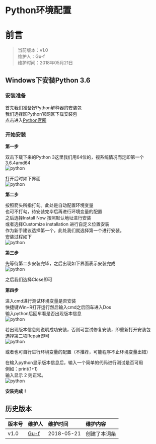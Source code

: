 # Python环境配置

# 前言
>当前版本：v1.0  
>维护人：Gu-f  
>维护时间：2018年05月21日

## Windows下安装Python 3.6
### 安装准备
首先我们准备好Python解释器的安装包  
我们选择区Python官网区下载安装包  
点击进入[Python官网](https://www.python.org/)  
### 开始安装
**第一步**  

双击下载下来的Python 3这里我们用64位的，视系统情况而定即第一个3.6.4amd64  
![python](amWiki/images/pythonimg/pythonver.jpg)  

打开后时如下界面  
![python](amWiki/images/pythonimg/python01.jpg)

**第二步**  

按照箭头所指打勾。此处是自动配置环境变量  
也可不打勾，待安装完毕后再进行环境变量的配置  
之后选择Install Now 按照默认地址进行安装  
或者选择Customize installation 进行自定义位置安装  
作为新手建议选择第一个，此处我们就选择第一个进行安装。  
安装过程如下  
![python](amWiki/images/pythonimg/python02.jpg)  

**第三步**  

先等待第二步安装完毕，之后出现如下界面表示安装完成  
![python](amWiki/images/pythonimg/python03.jpg)  

之后我们选择Close即可  

**第四步**  

进入cmd进行测试环境变量是否安装  
快捷键Win+R打开运行然后输入cmd之后回车进入Dos  
输入python后回车看是否出现版本信息  
![python](amWiki/images/pythonimg/python04.jpg)  

若出现版本信息则说明成功安装，否则可尝试修复安装，即重新打开安装包  
选择第二项Repair即可  
![python](amWiki/images/pythonimg/pythonrepair.jpg)  

或者也可自行进行环境变量的配置（不推荐，可能程序不止环境变量出错）  

在输入python显示版本信息后，输入一个简单的代码进行测试是否可用  
例如：print(1+1)  
输入显示 2 则正常。  
![python](amWiki/images/pythonimg/python05.jpg)  

**安装完成！**

## 历史版本

| 版本号 | 维护人 |维护时间 |维护内容|
| :- | :- | :-| :- |
| v1.0 | [Gu-f](https://Gu-f.github.io/) |2018-05-21|创建了本词条|
